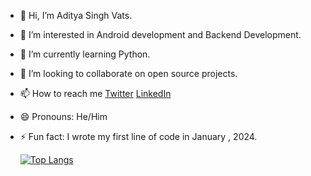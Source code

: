 - 👋 Hi, I’m Aditya Singh Vats.
- 👀 I’m interested in Android development and Backend Development.
- 🌱 I’m currently learning Python.
- 💞️ I’m looking to collaborate on open source projects.
- 📫 How to reach me [Twitter](https://x.com/Aditya11975137?t=t7-JItAySGYYjywiB_rlQQ&s=09) [LinkedIn](http://www.linkedin.com/in/aditya-kumar-6882b2308)
- 😄 Pronouns: He/Him
- ⚡ Fun fact: I wrote my first line of code in January , 2024.

  
  [![Top Langs](https://github-readme-stats.vercel.app/api/top-langs/?username=Adityasinghvats&layout=compact&theme=vision-friendly-dark)](https://github.com/anuraghazra/github-readme-stats)

<!---
Adityasinghvats/Adityasinghvats is a ✨ special ✨ repository because its `README.md` (this file) appears on your GitHub profile.
You can click the Preview link to take a look at your changes.
--->
